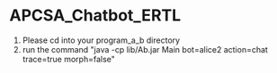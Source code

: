 # APCSA_Chatbot_ERTL

1. Please cd into your program_a_b directory
2. run the command "java -cp lib/Ab.jar Main bot=alice2 action=chat trace=true morph=false"
